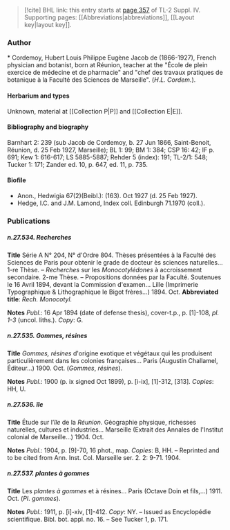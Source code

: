 > [!cite] BHL link: this entry starts at [page 357](https://www.biodiversitylibrary.org/item/103860#page/367/mode/1up) of TL-2 Suppl. IV.
> Supporting pages: [[Abbreviations|abbreviations]], [[Layout key|layout key]].

### Author

\* Cordemoy, Hubert Louis Philippe Eugène Jacob de (1866-1927), French physician and botanist, born at Réunion, teacher at the "École de plein exercice de médecine et de pharmacie" and "chef des travaux pratiques de botanique à la Faculté des Sciences de Marseille". (*H.L. Cordem.*).

#### Herbarium and types

Unknown, material at [[Collection P|P]] and [[Collection E|E]].

#### Bibliography and biography

Barnhart 2: 239 (sub Jacob de Cordemoy, b. 27 Jun 1866, Saint-Benoit, Réunion, d. 25 Feb 1927, Marseille); BL 1: 99; BM 1: 384; CSP 16: 42; IF p. 691; Kew 1: 616-617; LS 5885-5887; Rehder 5 (index): 191; TL-2/1: 548; Tucker 1: 171; Zander ed. 10, p. 647, ed. 11, p. 735.

#### Biofile

- Anon., Hedwigia 67(2)(Beibl.): (163). Oct 1927 (d. 25 Feb 1927).
- Hedge, I.C. and J.M. Lamond, Index coll. Edinburgh 71.1970 (coll.).

### Publications

##### n.27.534. Recherches

**Title**
Série A N° 204, N° d'Ordre 804. Thèses présentées à la Faculté des Sciences de Paris pour obtenir le grade de docteur ès sciences naturelles... 1-re Thèse. – *Recherches* sur les *Monocotylédones* à accroissement secondaire. 2-me Thèse. – Propositions données par la Faculté. Soutenues le 16 Avril 1894, devant la Commission d'examen... Lille (Imprimerie Typographique & Lithographique le Bigot frères...) 1894. Oct.
**Abbreviated title**: *Rech. Monocotyl.*

**Notes**
*Publ*.: 16 Apr 1894 (date of defense thesis), cover-t.p., p. \[1\]-108, *pl. 1-3* (uncol. liths.).
*Copy*: G.

##### n.27.535. Gommes, résines

**Title**
*Gommes, résines* d'origine exotique et végétaux qui les produisent particulièrement dans les colonies françaises... Paris (Augustin Challamel, Éditeur...) 1900. Oct. (*Gommes*, *résines*).

**Notes**
*Publ*.: 1900 (p. ix signed Oct 1899), p. \[i-ix\], \[1\]-312, \[313\]. *Copies*: HH, U.

##### n.27.536. île

**Title**
Étude sur l’*île* de la *Réunion*. Géographie physique, richesses naturelles, cultures et industries... Marseille (Extrait des Annales de l'Institut colonial de Marseille...) 1904. Oct.

**Notes**
*Publ*.: 1904, p. \[9\]-70, 16 phot., map. *Copies*: B, HH. – Reprinted and to be cited from Ann. Inst. Col. Marseille ser. 2. 2: 9-71. 1904.

##### n.27.537. plantes à gommes

**Title**
Les *plantes à gommes* et à résines... Paris (Octave Doin et fils,...) 1911. Oct. (*PI*. *gommes*).

**Notes**
*Publ*.: 1911, p. \[i\]-xiv, \[1\]-412. *Copy*: NY. – Issued as Encyclopédie scientifique. Bibl. bot. appl. no. 16. – See Tucker 1, p. 171.

